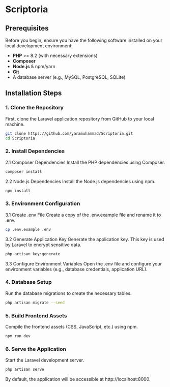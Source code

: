 # Scriptoria

## Prerequisites

Before you begin, ensure you have the following software installed on your local development environment:

- **PHP** >= 8.2 (with necessary extensions)
- **Composer**
- **Node.js** & npm/yarn
- **Git**
- A database server (e.g., MySQL, PostgreSQL, SQLite)

## Installation Steps

### 1. Clone the Repository
First, clone the Laravel application repository from GitHub to your local machine.

```bash
git clone https://github.com/yaramuhammad/Scriptoria.git
cd Scriptoria
```
### 2. Install Dependencies
2.1 Composer Dependencies
Install the PHP dependencies using Composer. 
```bash
composer install
```

2.2 Node.js Dependencies
Install the Node.js dependencies using npm.

```bash
npm install
```

### 3. Environment Configuration
3.1 Create .env File
Create a copy of the .env.example file and rename it to .env.

```bash
cp .env.example .env
```

3.2 Generate Application Key
Generate the application key. This key is used by Laravel to encrypt sensitive data.

```bash
php artisan key:generate
```
3.3 Configure Environment Variables
Open the .env file and configure your environment variables (e.g., database credentials, application URL).

### 4. Database Setup
Run the database migrations to create the necessary tables.

```bash
php artisan migrate --seed
```

### 5. Build Frontend Assets
Compile the frontend assets (CSS, JavaScript, etc.) using npm.

```bash
npm run dev
```

### 6. Serve the Application
Start the Laravel development server.

```bash
php artisan serve
```
By default, the application will be accessible at http://localhost:8000.
